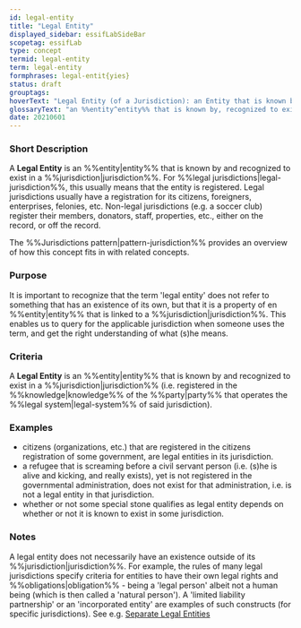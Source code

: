 ```yaml
---
id: legal-entity
title: "Legal Entity"
displayed_sidebar: essifLabSideBar
scopetag: essifLab
type: concept
termid: legal-entity
term: legal-entity
formphrases: legal-entit{yies}
status: draft
grouptags:
hoverText: "Legal Entity (of a Jurisdiction): an Entity that is known by, recognized to exist, and registered in that Jurisdiction."
glossaryText: "an %%entity^entity%% that is known by, recognized to exist, and registered in that %%jurisdiction^jurisdiction%%."
date: 20210601
---
```


### Short Description
<!--REQUIRED--in 1-3 sentences that describe the concept to a layperson with reasonable accuracy.-->
A **Legal Entity** is an %%entity|entity%% that is known by and recognized to exist in a %%jurisdiction|jurisdiction%%. For %%legal jurisdictions|legal-jurisdiction%%, this usually means that the entity is registered. Legal jurisdictions usually have a registration for its citizens, foreigners, enterprises, felonies, etc. Non-legal jurisdictions (e.g. a soccer club) register their members, donators, staff, properties, etc., either on the record, or off the record.

The %%Jurisdictions pattern|pattern-jurisdiction%% provides an overview of how this concept fits in with related concepts.

### Purpose
It is important to recognize that the term 'legal entity' does not refer to something that has an existence of its own, but that it is a property of en %%entity|entity%% that is linked to a %%jurisdiction|jurisdiction%%. This enables us to query for the applicable jurisdiction when someone uses the term, and get the right understanding of what (s)he means.

### Criteria
A **Legal Entity** is an %%entity|entity%% that is known by and recognized to exist in a %%jurisdiction|jurisdiction%% (i.e. registered in the %%knowledge|knowledge%% of the %%party|party%% that operates the %%legal system|legal-system%% of said jurisdiction).

### Examples
- citizens (organizations, etc.) that are registered in the citizens registration of some government, are legal entities in its jurisdiction.
- a refugee that is screaming before a civil servant person (i.e. (s)he is alive and kicking, and really exists), yet is not registered in the governmental administration, does not exist for that administration, i.e. is not a legal entity in that jurisdiction.
- whether or not some special stone qualifies as legal entity depends on whether or not it is known to exist in some jurisdiction.

### Notes
A legal entity does not necessarily have an existence outside of its %%jurisdiction|jurisdiction%%. For example, the rules of many legal jurisdictions specify criteria for entities to have their own legal rights and %%obligations|obligation%% - being a 'legal person' albeit not a human being (which is then called a 'natural person'). A 'limited liability partnership' or an 'incorporated entity' are examples of such constructs (for specific jurisdictions). See e.g. [Separate Legal Entities](https://hallellis.co.uk/separate-legal-entities-meaning/)
